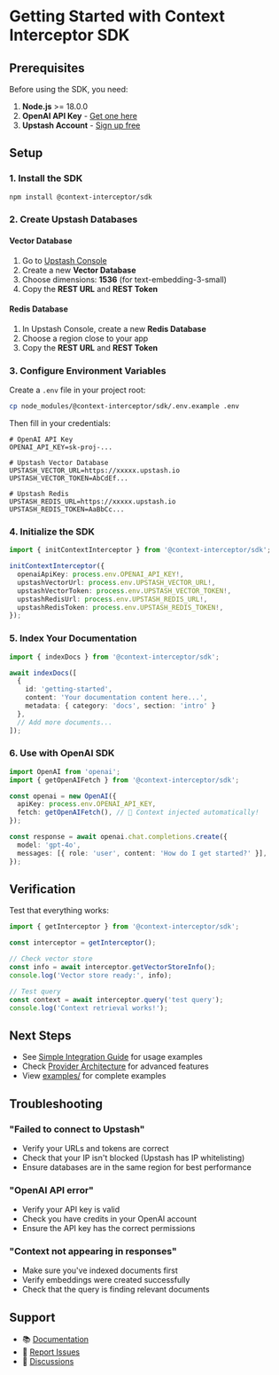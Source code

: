 # Getting Started with Context Interceptor SDK

## Prerequisites

Before using the SDK, you need:

1. **Node.js** >= 18.0.0
2. **OpenAI API Key** - [Get one here](https://platform.openai.com/api-keys)
3. **Upstash Account** - [Sign up free](https://upstash.com)

## Setup

### 1. Install the SDK

```bash
npm install @context-interceptor/sdk
```

### 2. Create Upstash Databases

#### Vector Database
1. Go to [Upstash Console](https://console.upstash.com)
2. Create a new **Vector Database**
3. Choose dimensions: **1536** (for text-embedding-3-small)
4. Copy the **REST URL** and **REST Token**

#### Redis Database
1. In Upstash Console, create a new **Redis Database**
2. Choose a region close to your app
3. Copy the **REST URL** and **REST Token**

### 3. Configure Environment Variables

Create a `.env` file in your project root:

```bash
cp node_modules/@context-interceptor/sdk/.env.example .env
```

Then fill in your credentials:

```env
# OpenAI API Key
OPENAI_API_KEY=sk-proj-...

# Upstash Vector Database
UPSTASH_VECTOR_URL=https://xxxxx.upstash.io
UPSTASH_VECTOR_TOKEN=AbCdEf...

# Upstash Redis
UPSTASH_REDIS_URL=https://xxxxx.upstash.io
UPSTASH_REDIS_TOKEN=AaBbCc...
```

### 4. Initialize the SDK

```typescript
import { initContextInterceptor } from '@context-interceptor/sdk';

initContextInterceptor({
  openaiApiKey: process.env.OPENAI_API_KEY!,
  upstashVectorUrl: process.env.UPSTASH_VECTOR_URL!,
  upstashVectorToken: process.env.UPSTASH_VECTOR_TOKEN!,
  upstashRedisUrl: process.env.UPSTASH_REDIS_URL!,
  upstashRedisToken: process.env.UPSTASH_REDIS_TOKEN!,
});
```

### 5. Index Your Documentation

```typescript
import { indexDocs } from '@context-interceptor/sdk';

await indexDocs([
  {
    id: 'getting-started',
    content: 'Your documentation content here...',
    metadata: { category: 'docs', section: 'intro' }
  },
  // Add more documents...
]);
```

### 6. Use with OpenAI SDK

```typescript
import OpenAI from 'openai';
import { getOpenAIFetch } from '@context-interceptor/sdk';

const openai = new OpenAI({
  apiKey: process.env.OPENAI_API_KEY,
  fetch: getOpenAIFetch(), // 🎉 Context injected automatically!
});

const response = await openai.chat.completions.create({
  model: 'gpt-4o',
  messages: [{ role: 'user', content: 'How do I get started?' }],
});
```

## Verification

Test that everything works:

```typescript
import { getInterceptor } from '@context-interceptor/sdk';

const interceptor = getInterceptor();

// Check vector store
const info = await interceptor.getVectorStoreInfo();
console.log('Vector store ready:', info);

// Test query
const context = await interceptor.query('test query');
console.log('Context retrieval works!');
```

## Next Steps

- See [Simple Integration Guide](./SIMPLE_INTEGRATION.md) for usage examples
- Check [Provider Architecture](./PROVIDER_ARCHITECTURE.md) for advanced features
- View [examples/](./examples/) for complete examples

## Troubleshooting

### "Failed to connect to Upstash"
- Verify your URLs and tokens are correct
- Check that your IP isn't blocked (Upstash has IP whitelisting)
- Ensure databases are in the same region for best performance

### "OpenAI API error"
- Verify your API key is valid
- Check you have credits in your OpenAI account
- Ensure the API key has the correct permissions

### "Context not appearing in responses"
- Make sure you've indexed documents first
- Verify embeddings were created successfully
- Check that the query is finding relevant documents

## Support

- 📚 [Documentation](./README.md)
- 🐛 [Report Issues](https://github.com/yourusername/context-interceptor-sdk/issues)
- 💬 [Discussions](https://github.com/yourusername/context-interceptor-sdk/discussions)

